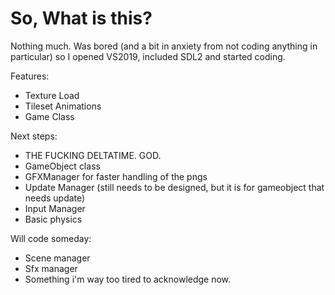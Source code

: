 # So, What is this?
Nothing much. 
Was bored (and a bit in anxiety from not coding anything in particular) so I opened VS2019, included SDL2 and started coding. 

Features:
- Texture Load
- Tileset Animations
- Game Class

Next steps:
- THE FUCKING DELTATIME. GOD.
- GameObject class
- GFXManager for faster handling of the pngs
- Update Manager (still needs to be designed, but it is for gameobject that needs update)
- Input Manager 
- Basic physics

Will code someday:
- Scene manager
- Sfx manager 
- Something i'm way too tired to acknowledge now. 
